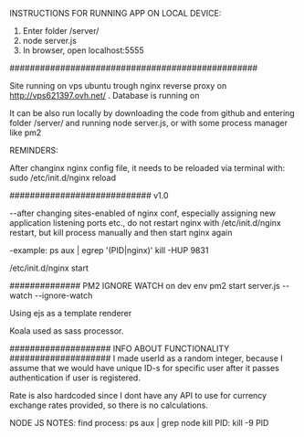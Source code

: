 INSTRUCTIONS FOR RUNNING APP ON LOCAL DEVICE:
1. Enter folder /server/
2. node server.js
3. In browser, open localhost:5555



#################################################


Site running on vps ubuntu trough nginx reverse proxy on http://vps621397.ovh.net/ .
Database is running on 

It can be also run locally by downloading the code from github and entering folder /server/ and running node server.js, or with some process manager like pm2

REMINDERS:

After changinx nginx config file, it needs to be reloaded via terminal with:
sudo /etc/init.d/nginx reload

############################ v1.0

--after changing sites-enabled of nginx conf, especially assigning new application listening ports etc., do not restart nginx with /etc/init.d/nginx restart, but kill process manually and then start nginx again

-example:
ps aux | egrep '(PID|nginx)' kill -HUP 9831

/etc/init.d/nginx start

############## PM2 IGNORE WATCH on dev env pm2 start server.js --watch --ignore-watch

Using ejs as a template renderer

Koala used as sass processor.

#################### INFO ABOUT FUNCTIONALITY ####################
I made userId as a random integer, because I assume that we would have unique ID-s for specific user after it passes authentication if user is registered.

Rate is also hardcoded since I dont have any API to use for currency exchange rates provided, so there is no calculations.



NODE JS NOTES:
find process: ps aux | grep node
kill PID: kill -9 PID
